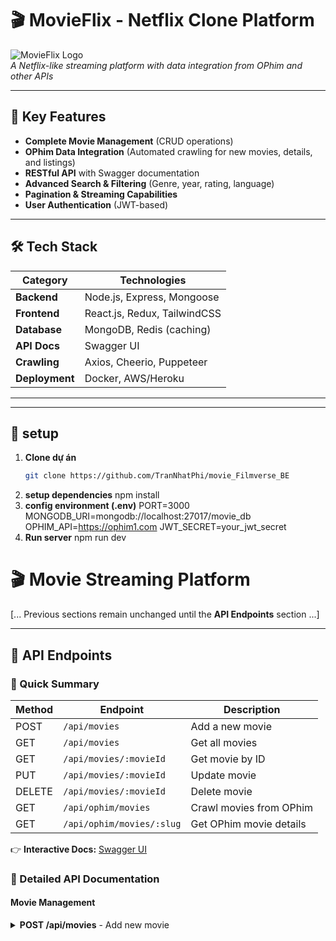 # 🎬 MovieFlix - Netflix Clone Platform

![MovieFlix Logo](https://via.placeholder.com/150x50?text=MovieFlix)  
*A Netflix-like streaming platform with data integration from OPhim and other APIs*

---

## 🌟 Key Features
- **Complete Movie Management** (CRUD operations)
- **OPhim Data Integration** (Automated crawling for new movies, details, and listings)
- **RESTful API** with Swagger documentation
- **Advanced Search & Filtering** (Genre, year, rating, language)
- **Pagination & Streaming Capabilities**
- **User Authentication** (JWT-based)

---

## 🛠 Tech Stack
| Category       | Technologies                 |
| -------------- | ---------------------------- |
| **Backend**    | Node.js, Express, Mongoose   |
| **Frontend**   | React.js, Redux, TailwindCSS |
| **Database**   | MongoDB, Redis (caching)     |
| **API Docs**   | Swagger UI                   |
| **Crawling**   | Axios, Cheerio, Puppeteer    |
| **Deployment** | Docker, AWS/Heroku           |

---
---

## 🔧 setup
1. **Clone dự án**
   ```bash
   git clone https://github.com/TranNhatPhi/movie_Filmverse_BE
2. **setup dependencies**
    npm install
3. **config environment (.env)**
    PORT=3000
    MONGODB_URI=mongodb://localhost:27017/movie_db
    OPHIM_API=https://ophim1.com
    JWT_SECRET=your_jwt_secret
4. **Run server**
   npm run dev

# 🎬 Movie Streaming Platform 

[... Previous sections remain unchanged until the **API Endpoints** section ...]

---

## 📡 API Endpoints

### 🔹 Quick Summary
| Method | Endpoint                  | Description             |
| ------ | ------------------------- | ----------------------- |
| POST   | `/api/movies`             | Add a new movie         |
| GET    | `/api/movies`             | Get all movies          |
| GET    | `/api/movies/:movieId`    | Get movie by ID         |
| PUT    | `/api/movies/:movieId`    | Update movie            |
| DELETE | `/api/movies/:movieId`    | Delete movie            |
| GET    | `/api/ophim/movies`       | Crawl movies from OPhim |
| GET    | `/api/ophim/movies/:slug` | Get OPhim movie details |

👉 **Interactive Docs:** [Swagger UI](http://localhost:3000/api-docs)

### 🔹 Detailed API Documentation

#### Movie Management
<details>
<summary><b>POST /api/movies</b> - Add new movie</summary>

```json
{
  "title": "Avengers: Endgame",
  "description": "The Avengers assemble to defeat Thanos.",
  "releaseDate": "2019-04-26",
  "genre": "Action",
  "duration": 181,
  "rating": 8.4,
  "imageUrl": "https://example.com/poster.jpg",
  "videoUrl": "https://example.com/video.mp4"
}
